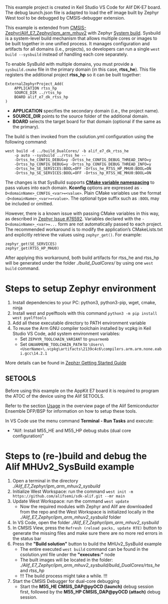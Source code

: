 This example project is created in Keil Studio VS Code for Alif DK-E7 board. The debug launch.json file is adapted to load the elf image built by Zephyr West tool to be debugged by CMSIS-debugger extension.

This example is extended from [CMSIS-Zephyr/Alif_E7_Zephyr/ipm_arm_mhuv2](https://github.com/Arm-Examples/CMSIS-Zephyr/tree/main/Alif_E7_Zephyr/ipm_arm_mhuv2) with Zephyr [System build](https://docs.zephyrproject.org/latest/build/sysbuild/index.html#sysbuild-system-build). Sysbuild is a system-level build mechanism that allows multiple cores or images to be built together in one unified process. It manages configuration and artifacts for all domains (i.e., projects), so developers can run a single `west build --sysbuild` instead of handling each core separately.

To enable SysBuild with multiple domains, you must provide a `sysbuild.cmake` file in the primary domain (in this case, **rtss_he**). This file registers the additional project **rtss_hp** so it can be built together:
```
ExternalZephyrProject_Add(
    APPLICATION rtss_hp
    SOURCE_DIR ../rtss_hp
    BOARD alif_e7_dk_rtss_hp
)
```
- **APPLICATION** specifies the secondary domain (i.e., the project name).
- **SOURCE_DIR** points to the source folder of the additional domain.
- **BOARD** selects the target board for that domain (optional if the same as the primary).

The build is then invoked from the csolution.yml configuration using the following command:
```
west build -d ../build_DualCores/ -b alif_e7_dk_rtss_he
    -p auto --sysbuild ../rtss_he --
    -Drtss_he_CONFIG_DEBUG=y -Drtss_he_CONFIG_DEBUG_THREAD_INFO=y
    -Drtss_hp_CONFIG_DEBUG=y -Drtss_hp_CONFIG_DEBUG_THREAD_INFO=y
    -Drtss_he_SE_SERVICES:BOOL=OFF -Drtss_he_RTSS_HP_MHU0:BOOL=ON
    -Drtss_hp_SE_SERVICES:BOOL=OFF -Drtss_hp_RTSS_HE_MHU0:BOOL=ON
```

The changes is that SysBuild supports [**CMake variable namespacing**](https://docs.zephyrproject.org/latest/build/sysbuild/index.html#cmake-variable-namespacing) to pass values into each domain. **Kconfig** options are expressed as `-D<domainName>_CONFIG_<var>=<value>`. Plain CMake variables use the format `-D<domainName>_<var>=<value>`. The optional type suffix such as `:BOOL` may be included or omitted.

However, there is a known issue with passing CMake variables in this way, as described in [Zephyr Issue #76592](https://github.com/zephyrproject-rtos/zephyr/issues/76592). Variables declared with the `-D<domainName>_<var>=...` form are not automatically passed to each project. The recommended workaround is to modify the application’s CMakeLists.txt and explicitly retrieve the values using `zephyr_get()`. For example:
```
zephyr_get(SE_SERVICES)
zephyr_get(RTSS_HP_MHU0)
```
After applying this workaround, both build artifacts for rtss_he and rtss_hp will be generated under the folder *./build_DualCores/* by using one `west build` command.

# Steps to setup Zephyr environment
1. Install dependencies to your PC: python3, python3-pip, wget, cmake, ninja
2. Install west and pyelftools with this command ```python3 -m pip install west pyelftools``` 
3. Add all these executable directory to PATH environment variable
4. To reuse the Arm GNU compiler toolchain installed by vcpkg in Keil Studio VS Code, add system environment variables:
   - Set ```ZEPHYR_TOOLCHAIN_VARIANT``` to ```gnuarmemb```
   - Set ```GNUARMEMB_TOOLCHAIN_PATH``` to ```\Users\<UserName>\.vcpkg\artifacts\2139c4c6\compilers.arm.arm.none.eabi.gcc\14.2.1```

More details can be found in [Zephzr Getting Started Guide](https://docs.zephyrproject.org/latest/develop/getting_started/index.html)

## SETOOLS

Before using this example on the AppKit E7 board it is required to program the ATOC of the device
using the Alif SETOOLS.

Refer to the section [Usage](https://github.com/alifsemi/alif_ensemble-cmsis-dfp/blob/main/docs/Overview.md#usage)
in the overview page of the Alif Semiconductor Ensemble DFP/BSP for information on how
to setup these tools.

In VS Code use the menu command **Terminal - Run Tasks** and execute:

- "Alif: Install M55_HE and M55_HP debug stubs (dual core configuration)"

# Steps to (re-)build and debug the Alif MHUv2_SysBuild example
1. Open a terminal in the directory *./Alif_E7_Zephyr/ipm_arm_mhuv2_sysbuild*
2. Initialize West Workspace: run the command ```west init -m https://github.com/alifsemi/sdk-alif.git --mr main```
3. Update West Workspace: run the command ```west update```
   - Now the required modules with Zephyr and Alif are downloaded from the repo and the West Workspace is initialized locally in the *./Alif_E7_Zephyr/ipm_arm_mhuv2_sysbuild* folder
4. In VS Code, open the folder *./Alif_E7_Zephyr/ipm_arm_mhuv2_sysbuild*
5. In CMSIS View, press the `Refresh (reload packs, update RTE)` button to generate the missing files and make sure there are no more red errors in the status bar
6. Press the **"Build solution"** button to build the MHUv2_SysBuild example
   - The entire executed ```west build``` command can be found in the csolution.yml file under the **"executes:"** node
   - The built images will be located in the folder: *./Alif_E7_Zephyr/ipm_arm_mhuv2_sysbuild/build_DualCores/rtss_he* and *rtss_hp*
   - !!! The build process might take a while. !!!
7. Start the CMSIS Debugger for dual-core debugging
   - Start the **M55_HE CMSIS_DAP@pyOCD (launch)** debug session first, followed by the **M55_HP CMSIS_DAP@pyOCD (attach)** debug session.

